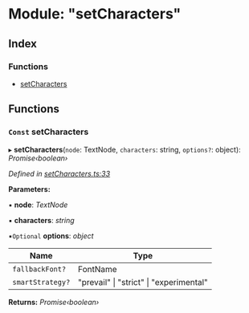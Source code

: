 
# Module: "setCharacters"

## Index

### Functions

* [setCharacters](_setcharacters_.md#const-setcharacters)

## Functions

### `Const` setCharacters

▸ **setCharacters**(`node`: TextNode, `characters`: string, `options?`: object): *Promise‹boolean›*

*Defined in [setCharacters.ts:33](https://github.com/figma-plugin-helper-functions/figma-plugin-helpers/blob/5f3a767/src/helpers/setCharacters.ts#L33)*

**Parameters:**

▪ **node**: *TextNode*

▪ **characters**: *string*

▪`Optional`  **options**: *object*

Name | Type |
------ | ------ |
`fallbackFont?` | FontName |
`smartStrategy?` | "prevail" &#124; "strict" &#124; "experimental" |

**Returns:** *Promise‹boolean›*
